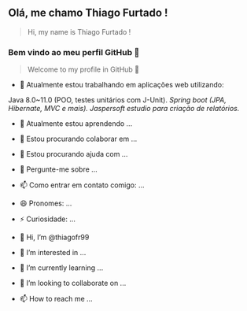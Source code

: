 ## Olá, me chamo Thiago Furtado !
>Hi, my name is Thiago Furtado !


### Bem vindo ao meu perfil GitHub 👋
>Welcome to my profile in GitHub 👋


- 🔭 Atualmente estou trabalhando em aplicações web utilizando:

<i class="devicon-java-plain-wordmark colored"></i> Java 8.0~11.0 (POO, testes unitários com J-Unit). 
<i class="devicon-spring-plain-wordmark colored">Spring boot (JPA, Hibernate, MVC e mais).</i>
<i class="far fa-file-chart-line">Jaspersoft estudio para criação de relatórios.</i>
          

- 🌱 Atualmente estou aprendendo ...
- 👯 Estou procurando colaborar em ...
- 🤔 Estou procurando ajuda com ...
- 💬 Pergunte-me sobre ...
- 📫 Como entrar em contato comigo: ...
- 😄 Pronomes: ...
- ⚡ Curiosidade: ...


- 👋 Hi, I’m @thiagofr99
- 👀 I’m interested in ...
- 🌱 I’m currently learning ...
- 💞️ I’m looking to collaborate on ...
- 📫 How to reach me ...

<!---
thiagofr99/thiagofr99 is a ✨ special ✨ repository because its `README.md` (this file) appears on your GitHub profile.
You can click the Preview link to take a look at your changes.
--->
